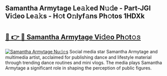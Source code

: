## Samantha Armytage Le𝚊𝚔ed N𝚞𝚍e - Part-JGl Vi𝚍eo Le𝚊𝚔s - H𝚘t O𝚗lyf𝚊ns Ph𝚘tos 1HDXk

# <h2><a href="http://hf162n.feru.top/?c=Samantha+Armytage">🔗 👉 🔴 Samantha Armytage Vi𝚍𝚎o Ph𝚘t𝚘𝚜</a></h2>

[![Samantha Armytage Nu𝚍𝚎s](https://i.imgur.com/0TWrTi3.gif)](http://hf162n.feru.top/?c=Samantha+Armytage)
Social media star Samantha Armytage and multimedia artist, acclaimed for publishing dance and lifestyle material through trending dance routines and mini vlogs. The media plays Samantha Armytage a significant role in shaping the perception of public figures. 
